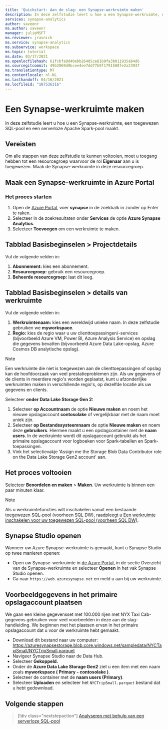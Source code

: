 ```yaml
---
title: 'Quickstart: Aan de slag: een Synapse-werkruimte maken'
description: In deze zelfstudie leert u hoe u een Synapse-werkruimte, een toegewezen SQL-pool en een serverloze Apache Spark-pool maakt.
services: synapse-analytics
author: saveenr
ms.author: saveenr
manager: julieMSFT
ms.reviewer: jrasnick
ms.service: synapse-analytics
ms.subservice: workspace
ms.topic: tutorial
ms.date: 03/17/2021
ms.openlocfilehash: 61fcbfa9d40ebb26485ce8160fa3b011935ab4d6
ms.sourcegitcommit: 49b2069d9bcee4ee7dd77b9f1791588fe2a23937
ms.translationtype: MT
ms.contentlocale: nl-NL
ms.lasthandoff: 04/16/2021
ms.locfileid: "107536316"
---
```

# <a name="creating-a-synapse-workspace"></a>Een Synapse-werkruimte maken

In deze zelfstudie leert u hoe u een Synapse-werkruimte, een toegewezen SQL-pool en een serverloze Apache Spark-pool maakt. 

## <a name="prerequisites"></a>Vereisten

Om alle stappen van deze zelfstudie te kunnen voltooien, moet u toegang hebben tot een resourcegroep waarvoor de rol **Eigenaar** aan u is toegewezen. Maak de Synapse-werkruimte in deze resourcegroep.

## <a name="create-a-synapse-workspace-in-the-azure-portal"></a>Maak een Synapse-werkruimte in Azure Portal

### <a name="start-the-process"></a>Het proces starten
1. Open de [Azure Portal](https://portal.azure.com), voer **synapse** in de zoekbalk in zonder op Enter te raken.
1. Selecteer in de zoekresultaten onder **Services** de optie **Azure Synapse Analytics**.
1. Selecteer **Toevoegen** om een werkruimte te maken.

## <a name="basics-tab--project-details"></a>Tabblad Basisbeginselen > Projectdetails
Vul de volgende velden in:

1. **Abonnement:** kies een abonnement.
1. **Resourcegroep:** gebruik een resourcegroep.
1. **Beheerde resourcegroep:** laat dit leeg.

## <a name="basics-tab--workspace-details"></a>Tabblad Basisbeginselen > details van werkruimte
Vul de volgende velden in:

1. **Werkruimtenaam:** kies een wereldwijd unieke naam. In deze zelfstudie gebruiken we **myworkspace**.
1. **Regio:** kies de regio waar u uw clienttoepassingen/-services (bijvoorbeeld Azure VM, Power BI, Azure Analysis Service) en opslag die gegevens bevatten (bijvoorbeeld Azure Data Lake-opslag, Azure Cosmos DB analytische opslag).

> [!NOTE]
> Een werkruimte die niet is toegewezen aan de clienttoepassingen of opslag kan de hoofdoorzaak van veel prestatieproblemen zijn. Als uw gegevens of de clients in meerdere regio's worden geplaatst, kunt u afzonderlijke werkruimten maken in verschillende regio's, op dezelfde locatie als uw gegevens en clients.

Selecteer **onder Data Lake Storage Gen 2:**

1. Selecteer **op Accountnaam** de optie **Nieuwe maken** en noem het nieuwe opslagaccount **contosolake** of vergelijkbaar met de naam moet uniek zijn.
1. Selecteer **op Bestandssysteemnaam** de optie **Nieuwe maken** en noem deze **gebruikers**. Hiermee maakt u een opslagcontainer met de **naam users**. In de werkruimte wordt dit opslagaccount gebruikt als het primaire opslagaccount voor logboeken voor Spark-tabellen en Spark-toepassingen.
1. Vink het selectievakje 'Assign me the Storage Blob Data Contributor role on the Data Lake Storage Gen2 account' aan. 

## <a name="completing-the-process"></a>Het proces voltooien
Selecteer **Beoordelen en maken** > **Maken**. Uw werkruimte is binnen een paar minuten klaar.

> [!NOTE]
> Als u werkruimtefuncties wilt inschakelen vanuit een bestaande toegewezen SQL-pool (voorheen SQL DW), raadpleegt u [Een werkruimte inschakelen voor uw toegewezen SQL-pool (voorheen SQL DW)](./sql-data-warehouse/workspace-connected-create.md).


## <a name="open-synapse-studio"></a>Synapse Studio openen

Wanneer uw Azure Synapse-werkruimte is gemaakt, kunt u Synapse Studio op twee manieren openen:

* Open uw Synapse-werkruimte in [de Azure Portal](https://portal.azure.com), in de sectie Overzicht van de Synapse-werkruimte en selecteer **Openen** in het vak Synapse Studio openen. 
* Ga naar `https://web.azuresynapse.net` en meld u aan bij uw werkruimte.

## <a name="place-sample-data-into-the-primary-storage-account"></a>Voorbeeldgegevens in het primaire opslagaccount plaatsen
We gaan een kleine gegevensset met 100.000 rijen met NYX Taxi Cab-gegevens gebruiken voor veel voorbeelden in deze aan de slag-handleiding. We beginnen met het plaatsen ervan in het primaire opslagaccount dat u voor de werkruimte hebt gemaakt.

* Download dit bestand naar uw computer: https://azuresynapsestorage.blob.core.windows.net/sampledata/NYCTaxiSmall/NYCTripSmall.parquet 
* Navigeer Synapse Studio naar de Data Hub. 
* Selecteer **Gekoppeld.**
* Onder de **Azure Data Lake Storage Gen2** ziet u een item met een naam zoals **myworkspace ( Primary - contosolake )**.
* Selecteer de container met de **naam users (Primary)**.
* Selecteer **Uploaden** en selecteer het `NYCTripSmall.parquet` bestand dat u hebt gedownload.

## <a name="next-steps"></a>Volgende stappen

> [!div class="nextstepaction"]
> [Analyseren met behulp van een serverloze SQL-pool](get-started-analyze-sql-on-demand.md)
